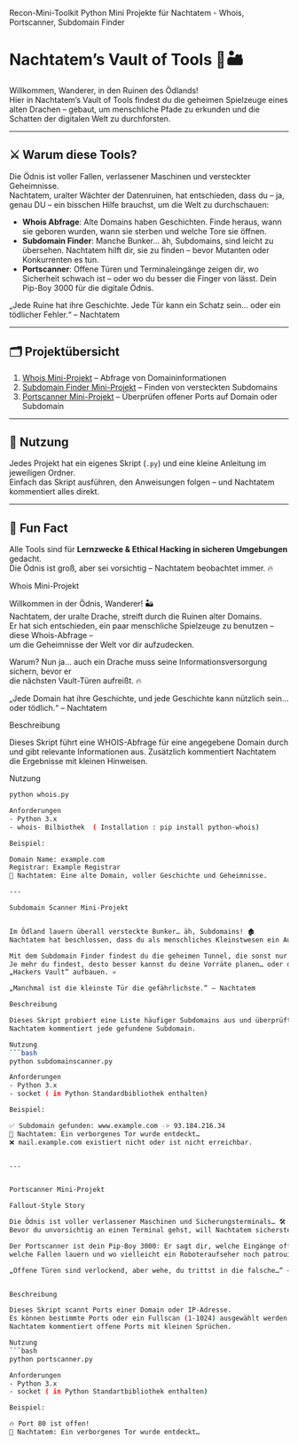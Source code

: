 Recon-Mini-Toolkit
Python Mini Projekte für Nachtatem - Whois, Portscanner, Subdomain Finder


# Nachtatem’s Vault of Tools 🐉🏜️

Willkommen, Wanderer, in den Ruinen des Ödlands!  
Hier in Nachtatem’s Vault of Tools findest du die geheimen Spielzeuge eines alten Drachen – gebaut, um menschliche Pfade zu erkunden und die Schatten der digitalen Welt zu durchforsten.  

---

## ⚔️ Warum diese Tools?

Die Ödnis ist voller Fallen, verlassener Maschinen und versteckter Geheimnisse.  
Nachtatem, uralter Wächter der Datenruinen, hat entschieden, dass du – ja, genau DU – ein bisschen Hilfe brauchst, um die Welt zu durchschauen:

- **Whois Abfrage**: Alte Domains haben Geschichten. Finde heraus, wann sie geboren wurden, wann sie sterben und welche Tore sie öffnen.  
- **Subdomain Finder**: Manche Bunker… äh, Subdomains, sind leicht zu übersehen. Nachtatem hilft dir, sie zu finden – bevor Mutanten oder Konkurrenten es tun.  
- **Portscanner**: Offene Türen und Terminaleingänge zeigen dir, wo Sicherheit schwach ist – oder wo du besser die Finger von lässt. Dein Pip-Boy 3000 für die digitale Ödnis.

„Jede Ruine hat ihre Geschichte. Jede Tür kann ein Schatz sein… oder ein tödlicher Fehler.“ – Nachtatem

---

## 🗂️ Projektübersicht

1. [Whois Mini-Projekt](whois/README.md) – Abfrage von Domaininformationen  
2. [Subdomain Finder Mini-Projekt](subdomain-finder/README.md) – Finden von versteckten Subdomains  
3. [Portscanner Mini-Projekt](port-scanner/README.md) – Überprüfen offener Ports auf Domain oder Subdomain  

---

## 🚀 Nutzung

Jedes Projekt hat ein eigenes Skript (`.py`) und eine kleine Anleitung im jeweiligen Ordner.  
Einfach das Skript ausführen, den Anweisungen folgen – und Nachtatem kommentiert alles direkt.  

---

## 🐉 Fun Fact

Alle Tools sind für **Lernzwecke & Ethical Hacking in sicheren Umgebungen** gedacht.  
Die Ödnis ist groß, aber sei vorsichtig – Nachtatem beobachtet immer. 🔥










Whois Mini-Projekt


Willkommen in der Ödnis, Wanderer! 🏜️  
Nachtatem, der uralte Drache, streift durch die Ruinen alter Domains.  
Er hat sich entschieden, ein paar menschliche Spielzeuge zu benutzen – diese Whois-Abfrage –  
um die Geheimnisse der Welt vor dir aufzudecken.  

Warum? Nun ja… auch ein Drache muss seine Informationsversorgung sichern, bevor er  
die nächsten Vault-Türen aufreißt. 🔥

„Jede Domain hat ihre Geschichte, und jede Geschichte kann nützlich sein… oder tödlich.“ – Nachtatem


Beschreibung

Dieses Skript führt eine WHOIS-Abfrage für eine angegebene Domain durch und gibt relevante Informationen aus.
Zusätzlich kommentiert Nachtatem die Ergebnisse mit kleinen Hinweisen.

Nutzung
```bash
python whois.py

Anforderungen
- Python 3.x
- whois- Bilbiothek  ( Installation : pip install python-whois)

Beispiel:

Domain Name: example.com
Registrar: Example Registrar
🐉 Nachtatem: Eine alte Domain, voller Geschichte und Geheimnisse.

---

Subdomain Scanner Mini-Projekt


Im Ödland lauern überall versteckte Bunker… äh, Subdomains! 🏚️  
Nachtatem hat beschlossen, dass du als menschliches Kleinstwesen ein Auge auf diese Schatten werfen sollst.  

Mit dem Subdomain Finder findest du die geheimen Tunnel, die sonst nur Mutanten kennen.  
Je mehr du findest, desto besser kannst du deine Vorräte planen… oder dir vielleicht ein kleines  
„Hackers Vault“ aufbauen. 💀

„Manchmal ist die kleinste Tür die gefährlichste.“ – Nachtatem

Beschreibung

Dieses Skript probiert eine Liste häufiger Subdomains aus und überprüft, welche existieren.
Nachtatem kommentiert jede gefundene Subdomain.

Nutzung
```bash
python subdomainscanner.py

Anforderungen
- Python 3.x
- socket ( in Python Standardbibliothek enthalten)

Beispiel:

✅ Subdomain gefunden: www.example.com -> 93.184.216.34
🐉 Nachtatem: Ein verborgenes Tor wurde entdeckt…
❌ mail.example.com existiert nicht oder ist nicht erreichbar.


---


Portscanner Mini-Projekt

Fallout-Style Story

Die Ödnis ist voller verlassener Maschinen und Sicherungsterminals… 🛠️  
Bevor du unvorsichtig an einen Terminal gehst, will Nachtatem sicherstellen, dass du die richtigen Ports kennst.  

Der Portscanner ist dein Pip-Boy 3000: Er sagt dir, welche Eingänge offen sind,  
welche Fallen lauern und wo vielleicht ein Roboteraufseher noch patrouilliert.  

„Offene Türen sind verlockend, aber wehe, du trittst in die falsche…“ – Nachtatem


Beschreibung

Dieses Skript scannt Ports einer Domain oder IP-Adresse.
Es können bestimmte Ports oder ein Fullscan (1-1024) ausgewählt werden.
Nachtatem kommentiert offene Ports mit kleinen Sprüchen.

Nutzung
```bash
python portscanner.py

Anforderungen
- Python 3.x
- socket ( in Python Standartbibliothek enthalten)

Beispiel:

🔥 Port 80 ist offen!
🐉 Nachtatem: Ein verborgenes Tor wurde entdeckt…


